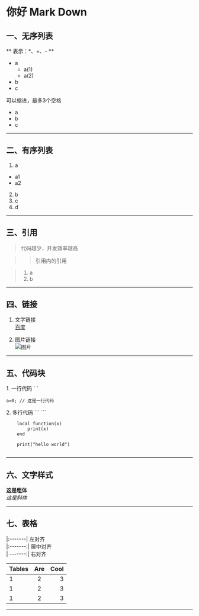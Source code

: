 # 你好 Mark Down## 一、无序列表** 表示：\*、\+、\- **  * a     * a(1)    * a(2)* b * c   可以缩进，最多3个空格*   a*   b*   c  ***  ## 二、有序列表1. a   * a1   * a2  2. b3. c  4. d   ***       ## 三、引用> 代码越少，开发效率越高 > > 引用内的引用  > 1. a> 2. b   ***        ## 四、链接1. 文字链接  [百度](www.baidu.com)   2. 图片链接  ![图片](http://18touch.qiniudn.com/uploads/20141112/1415784630427708.jpg)  ***## 五、代码块1\. 一行代码 \` \`    `a=0; // 这是一行代码`  2\. 多行代码   \``` \```   ```   	local function(x)	    print(x)	end		print("hello world")	```***   ## 六、文字样式**这是粗体**  *这是斜体****## 七、表格|:-------|  左对齐  |:-------:|  居中对齐  | -------:|  右对齐  | Tables      | Are       | Cool  || :-----------| :-------:| ------:||1|2|3||1|2|3||1|2|3|-------